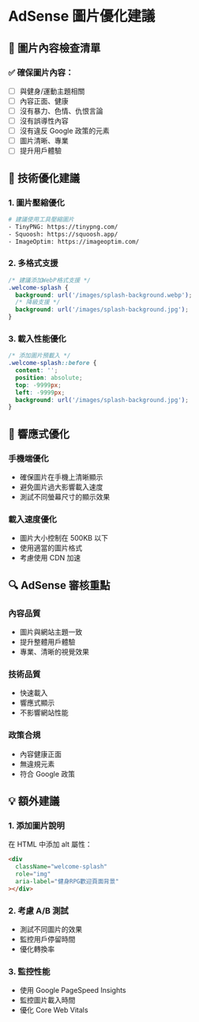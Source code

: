 # AdSense 圖片優化建議

## 🎯 圖片內容檢查清單

### ✅ 確保圖片內容：

- [ ] 與健身/運動主題相關
- [ ] 內容正面、健康
- [ ] 沒有暴力、色情、仇恨言論
- [ ] 沒有誤導性內容
- [ ] 沒有違反 Google 政策的元素
- [ ] 圖片清晰、專業
- [ ] 提升用戶體驗

## 🚀 技術優化建議

### 1. 圖片壓縮優化

```bash
# 建議使用工具壓縮圖片
- TinyPNG: https://tinypng.com/
- Squoosh: https://squoosh.app/
- ImageOptim: https://imageoptim.com/
```

### 2. 多格式支援

```css
/* 建議添加WebP格式支援 */
.welcome-splash {
  background: url('/images/splash-background.webp');
  /* 降級支援 */
  background: url('/images/splash-background.jpg');
}
```

### 3. 載入性能優化

```css
/* 添加圖片預載入 */
.welcome-splash::before {
  content: '';
  position: absolute;
  top: -9999px;
  left: -9999px;
  background: url('/images/splash-background.jpg');
}
```

## 📱 響應式優化

### 手機端優化

- 確保圖片在手機上清晰顯示
- 避免圖片過大影響載入速度
- 測試不同螢幕尺寸的顯示效果

### 載入速度優化

- 圖片大小控制在 500KB 以下
- 使用適當的圖片格式
- 考慮使用 CDN 加速

## 🔍 AdSense 審核重點

### 內容品質

- 圖片與網站主題一致
- 提升整體用戶體驗
- 專業、清晰的視覺效果

### 技術品質

- 快速載入
- 響應式顯示
- 不影響網站性能

### 政策合規

- 內容健康正面
- 無違規元素
- 符合 Google 政策

## 💡 額外建議

### 1. 添加圖片說明

在 HTML 中添加 alt 屬性：

```html
<div
  className="welcome-splash"
  role="img"
  aria-label="健身RPG歡迎頁面背景"
></div>
```

### 2. 考慮 A/B 測試

- 測試不同圖片的效果
- 監控用戶停留時間
- 優化轉換率

### 3. 監控性能

- 使用 Google PageSpeed Insights
- 監控圖片載入時間
- 優化 Core Web Vitals
